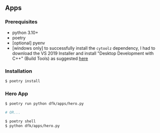 ## Apps

### Prerequisites

- python 3.10+
- poetry
- [optional] pyenv
- [windows only] to successfully install the `cytoolz` dependency, I had to download the VS 2019 Installer and install "Desktop Development with C++" (Build Tools) as suggested [here](https://github.com/pytoolz/cytoolz/issues/151#issuecomment-978450797)

### Installation

```bash
$ poetry install
```

### Hero App

```bash
$ poetry run python dfk/apps/hero.py

# OR...

$ poetry shell
$ python dfk/apps/hero.py
```
